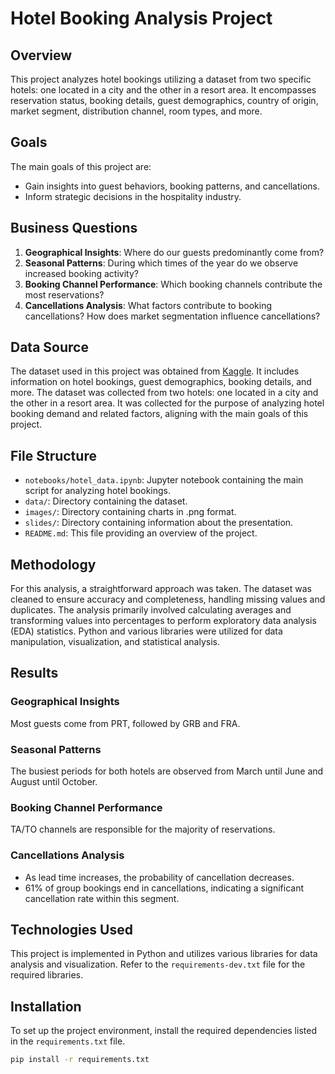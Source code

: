 # Hotel Booking Analysis Project

## Overview
This project analyzes hotel bookings utilizing a dataset from two specific hotels: one located in a city and the other in a resort area. It encompasses reservation status, booking details, guest demographics, country of origin, market segment, distribution channel, room types, and more.

## Goals
The main goals of this project are:
- Gain insights into guest behaviors, booking patterns, and cancellations.
- Inform strategic decisions in the hospitality industry.

## Business Questions
1. **Geographical Insights**: Where do our guests predominantly come from?
2. **Seasonal Patterns**: During which times of the year do we observe increased booking activity?
3. **Booking Channel Performance**: Which booking channels contribute the most reservations?
4. **Cancellations Analysis**: What factors contribute to booking cancellations? How does market segmentation influence cancellations?

## Data Source
The dataset used in this project was obtained from [Kaggle](https://www.kaggle.com/datasets/jessemostipak/hotel-booking-demand). It includes information on hotel bookings, guest demographics, booking details, and more. The dataset was collected from two hotels: one located in a city and the other in a resort area. It was collected for the purpose of analyzing hotel booking demand and related factors, aligning with the main goals of this project.

## File Structure
- `notebooks/hotel_data.ipynb`: Jupyter notebook containing the main script for analyzing hotel bookings.
- `data/`: Directory containing the dataset.
- `images/`: Directory containing charts in .png format.
- `slides/`: Directory containing information about the presentation.
- `README.md`: This file providing an overview of the project.


## Methodology
For this analysis, a straightforward approach was taken. The dataset was cleaned to ensure accuracy and completeness, handling missing values and duplicates. The analysis primarily involved calculating averages and transforming values into percentages to perform exploratory data analysis (EDA) statistics. Python and various libraries were utilized for data manipulation, visualization, and statistical analysis.

## Results
### Geographical Insights
Most guests come from PRT, followed by GRB and FRA.

### Seasonal Patterns
The busiest periods for both hotels are observed from March until June and August until October.

### Booking Channel Performance
TA/TO channels are responsible for the majority of reservations.

### Cancellations Analysis
- As lead time increases, the probability of cancellation decreases.
- 61% of group bookings end in cancellations, indicating a significant cancellation rate within this segment.

## Technologies Used
This project is implemented in Python and utilizes various libraries for data analysis and visualization. Refer to the `requirements-dev.txt` file for the required libraries.

## Installation
To set up the project environment, install the required dependencies listed in the `requirements.txt` file.

```bash
pip install -r requirements.txt
